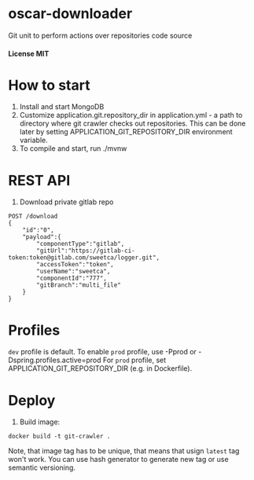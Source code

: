 # oscar-downloader
Git unit to perform actions over repositories code source

#### License MIT

# How to start
1. Install and start MongoDB
2. Customize application.git.repository_dir in application.yml - a path to directory where git crawler checks out repositories.
This can be done later by setting APPLICATION_GIT_REPOSITORY_DIR environment variable.
3. To compile and start, run ./mvnw

# REST API

1. Download private gitlab repo
```
POST /download
{
	"id":"0",
	"payload":{
		"componentType":"gitlab",
		"gitUrl":"https://gitlab-ci-token:token@gitlab.com/sweetca/logger.git",
		"accessToken":"token",
		"userName":"sweetca",
		"componentId":"777",
		"gitBranch":"multi_file"
	}
}
```

# Profiles
`dev` profile is default. To enable `prod` profile, use -Pprod or -Dspring.profiles.active=prod
For `prod` profile, set APPLICATION_GIT_REPOSITORY_DIR (e.g. in Dockerfile).

# Deploy

1. Build image:
```
docker build -t git-crawler .
```

Note, that image tag has to be unique, that means that usign `latest` tag won't work. You can use hash generator to generate new tag or use semantic versioning.
